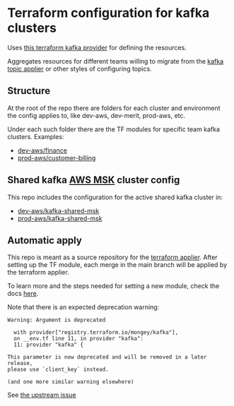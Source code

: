 # Terraform configuration for kafka clusters

Uses [this terraform kafka provider](https://registry.terraform.io/providers/Mongey/kafka/latest/docs) for defining the resources.

Aggregates resources for different teams willing to migrate from the [kafka topic applier](https://github.com/utilitywarehouse/kafka-topic-applier) or other styles of configuring topics.

## Structure
At the root of the repo there are folders for each cluster and environment the config applies to, like dev-aws, dev-merit, prod-aws, etc.

Under each such folder there are the TF modules for specific team kafka clusters. 
Examples: 
- [dev-aws/finance](dev-aws/finance) 
- [prod-aws/customer-billing](prod-aws/customer-billing)

## Shared kafka [AWS MSK](https://aws.amazon.com/msk/) cluster config

This repo includes the configuration for the active shared kafka cluster in:
- [dev-aws/kafka-shared-msk](dev-aws/kafka-shared-msk)
- [prod-aws/kafka-shared-msk](prod-aws/kafka-shared-msk)


## Automatic apply
This repo is meant as a source repository for the [terraform applier](https://github.com/utilitywarehouse/terraform-applier).
After setting up the TF module, each merge in the main branch will be applied by the terraform applier.

To learn more and the steps needed for setting a new module, check the docs [here](https://github.com/utilitywarehouse/documentation/blob/master/infra/using-terraform-applier.md).

Note that there is an expected deprecation warning:

    Warning: Argument is deprecated
    
      with provider["registry.terraform.io/mongey/kafka"],
      on __env.tf line 11, in provider "kafka":
      11: provider "kafka" {
    
    This parameter is now deprecated and will be removed in a later release,
    please use `client_key` instead.
    
    (and one more similar warning elsewhere)

See [the upstream
issue](https://github.com/Mongey/terraform-provider-kafka/issues/108)
